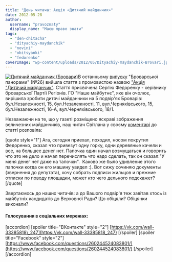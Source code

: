 ```yaml
---
title: "День читача: Акція «Дитячий майданчик»"
date: 2012-05-28
author: 
  username: "pravoznaty"
  display_name: "Маєш право знати"
tags: 
  - "den-chitacha"
  - "dityachiy-maydanchik"
  - "novini"
  - "obitsyanki"
  - "fedorenko"
coverImage: "wp-content/uploads/2012/05/Dityachiy-maydanchik-Brovari.jpg"
---
```


[![](https://mpz.brovary.org/wp-content/uploads/2012/05/Dityachiy-maydanchik-Brovari.jpg "Дитячий майданчик (Бровари)")](https://mpz.brovary.org/wp-content/uploads/2012/05/Dityachiy-maydanchik-Brovari.jpg)В останньому [випуску](http://docs.brovary.org/p1636/24.05.2012 "Броварська Панорама") "Броварської панорами" (№26) вийшла стаття з промовистою назвою ["Акція "Дитячий майданчик"](http://docs.brovary.org/p1643/25.05.2012 "Акція Дитячий Майданчик"). Стаття присвячена Сергію Федоренку - керівнику броварської Партії Регіонів. ГО "Наше майбутнє", яке він очолює, вирішила зробити дитячі майданчики на 5 подвір'ях Броварів: бул.Незалежності, 15, бул.Незалежності, 11, вул.Черняхівського, 15, бул.Незалежності, 16-А, вул.Черняхівського, 18/1.

Незважаючи на те, що у газеті розміщено яскраві зображення величезних майданчиків, наш читач Світлана у своєму [коментарі](http://docs.brovary.org/p1643/25.05.2012#comment-538677201 "Коментар") до статті розповіла:

\[quote style="1"\] Ага, сегодня приехал, походил, носом покрутил Федоренко, сказал что привезут одну горку, одни деревяные качели и все, на большее денег нет. Папочка один начал возмущаться и говорить что это не дело и начал перечислять что надо сделать, так он сказал:"У меня денег нет даже на тапочки".  Каково же было удивление этого папочки когда он его машину увидел :). Вот сижу сочиняю документы (звернення до депутата), хочу собрать подписи жильцов и прежние отписки по поводу площадки, может кто чего дельного подскажет? \[/quote\]

Звертаємось до наших читачів: а до Вашого подвір'я теж завітав хтось із майбутніх кандидатів до Верховної Ради? Що обіцяли? Обіцянки виконали?

#### Голосування в соціальних мережах:

\[accordion\] \[spoiler title="ВКонтакте" style="2"\] [https://vk.com/wall-33385818\_247](https://vk.com/wall-33385818_247) \[/spoiler\] \[spoiler title="Facebook" style="2"\] [https://www.facebook.com/questions/260244524083801/](https://www.facebook.com/questions/260244524083801/) \[/spoiler\] \[/accordion\]

